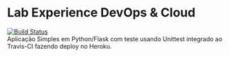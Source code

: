 # <h1> Lab Experience DevOps & Cloud </h1>
[![Build Status](https://travis-ci.com/andradesampaio/devopslab.svg?branch=main)](https://travis-ci.com/andradesampaio/devopslab)<br>
Aplicação Simples em  Python/Flask com teste usando Unittest integrado ao Travis-CI fazendo deploy no Heroku.</b>
